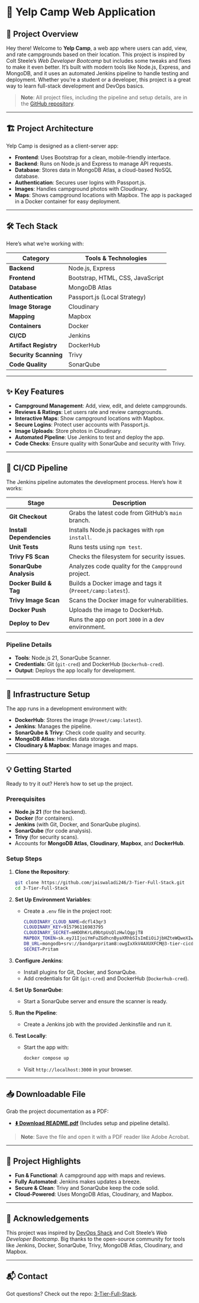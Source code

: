 # 🚀 Yelp Camp Web Application

## 📝 Project Overview
Hey there! Welcome to **Yelp Camp**, a web app where users can add, view, and rate campgrounds based on their location. This project is inspired by Colt Steele’s *Web Developer Bootcamp* but includes some tweaks and fixes to make it even better. It’s built with modern tools like Node.js, Express, and MongoDB, and it uses an automated Jenkins pipeline to handle testing and deployment. Whether you’re a student or a developer, this project is a great way to learn full-stack development and DevOps basics.

> **Note**: All project files, including the pipeline and setup details, are in the [GitHub repository](https://github.com/jaiswaladi246/3-Tier-Full-Stack).

---

## 🏗️ Project Architecture
Yelp Camp is designed as a client-server app:
- **Frontend**: Uses Bootstrap for a clean, mobile-friendly interface.
- **Backend**: Runs on Node.js and Express to manage API requests.
- **Database**: Stores data in MongoDB Atlas, a cloud-based NoSQL database.
- **Authentication**: Secures user logins with Passport.js.
- **Images**: Handles campground photos with Cloudinary.
- **Maps**: Shows campground locations with Mapbox.
The app is packaged in a Docker container for easy deployment.

---

## 🛠️ Tech Stack
Here’s what we’re working with:

| Category                | Tools & Technologies                     |
|-------------------------|------------------------------------------|
| **Backend**             | Node.js, Express                         |
| **Frontend**            | Bootstrap, HTML, CSS, JavaScript         |
| **Database**            | MongoDB Atlas                            |
| **Authentication**      | Passport.js (Local Strategy)             |
| **Image Storage**       | Cloudinary                               |
| **Mapping**             | Mapbox                                   |
| **Containers**          | Docker                                   |
| **CI/CD**               | Jenkins                                  |
| **Artifact Registry**   | DockerHub                                |
| **Security Scanning**   | Trivy                                    |
| **Code Quality**        | SonarQube                                |

---

## ✨ Key Features
- **Campground Management**: Add, view, edit, and delete campgrounds.
- **Reviews & Ratings**: Let users rate and review campgrounds.
- **Interactive Maps**: Show campground locations with Mapbox.
- **Secure Logins**: Protect user accounts with Passport.js.
- **Image Uploads**: Store photos in Cloudinary.
- **Automated Pipeline**: Use Jenkins to test and deploy the app.
- **Code Checks**: Ensure quality with SonarQube and security with Trivy.

---

## 🔄 CI/CD Pipeline
The Jenkins pipeline automates the development process. Here’s how it works:

| Stage                     | Description                                                                 |
|---------------------------|-----------------------------------------------------------------------------|
| **Git Checkout**          | Grabs the latest code from GitHub’s `main` branch.                          |
| **Install Dependencies**  | Installs Node.js packages with `npm install`.                               |
| **Unit Tests**            | Runs tests using `npm test`.                                               |
| **Trivy FS Scan**         | Checks the filesystem for security issues.                                 |
| **SonarQube Analysis**    | Analyzes code quality for the `Campground` project.                        |
| **Docker Build & Tag**    | Builds a Docker image and tags it (`Preeet/camp:latest`).                  |
| **Trivy Image Scan**      | Scans the Docker image for vulnerabilities.                                |
| **Docker Push**           | Uploads the image to DockerHub.                                            |
| **Deploy to Dev**         | Runs the app on port `3000` in a dev environment.                         |

### Pipeline Details
- **Tools**: Node.js 21, SonarQube Scanner.
- **Credentials**: Git (`git-cred`) and DockerHub (`Dockerhub-cred`).
- **Output**: Deploys the app locally for development.

---

## 🔧 Infrastructure Setup
The app runs in a development environment with:
- **DockerHub**: Stores the image (`Preeet/camp:latest`).
- **Jenkins**: Manages the pipeline.
- **SonarQube & Trivy**: Check code quality and security.
- **MongoDB Atlas**: Handles data storage.
- **Cloudinary & Mapbox**: Manage images and maps.

---

## 💡 Getting Started
Ready to try it out? Here’s how to set up the project.

### Prerequisites
- **Node.js 21** (for the backend).
- **Docker** (for containers).
- **Jenkins** (with Git, Docker, and SonarQube plugins).
- **SonarQube** (for code analysis).
- **Trivy** (for security scans).
- Accounts for **MongoDB Atlas**, **Cloudinary**, **Mapbox**, and **DockerHub**.

### Setup Steps
1. **Clone the Repository**:
   ```bash
   git clone https://github.com/jaiswaladi246/3-Tier-Full-Stack.git
   cd 3-Tier-Full-Stack
   ```

2. **Set Up Environment Variables**:
   - Create a `.env` file in the project root:
     ```sh
     CLOUDINARY_CLOUD_NAME=dcfl43qr3
     CLOUDINARY_KEY=915796116983795
     CLOUDINARY_SECRET=mHOOhKrLd9btpUsQlzHwlQgpjT8
     MAPBOX_TOKEN=sk.eyJ1IjoiYmFuZGdhcnByaXRhbSIsImEiOiJjbHZteWQweXIwOGRlMm5uMWJ0eTEzZmI4In0.vX__2u6eB4iv33IOHfb7Iw
     DB_URL=mongodb+srv://bandgarpritam8:owgIxXkV4AXUXFCM@3-tier-cicd.j4uwuv6.mongodb.net/?retryWrites=true&w=majority&appName=3-Tier-CICD
     SECRET=Pritam
     ```

3. **Configure Jenkins**:
   - Install plugins for Git, Docker, and SonarQube.
   - Add credentials for Git (`git-cred`) and DockerHub (`Dockerhub-cred`).

4. **Set Up SonarQube**:
   - Start a SonarQube server and ensure the scanner is ready.

5. **Run the Pipeline**:
   - Create a Jenkins job with the provided Jenkinsfile and run it.

6. **Test Locally**:
   - Start the app with:
     ```bash
     docker compose up
     ```
   - Visit `http://localhost:3000` in your browser.

---

## 📥 Downloadable File
Grab the project documentation as a PDF:
- **[⬇️ Download README.pdf](./assets/README.pdf)** (Includes setup and pipeline details).

> **Note**: Save the file and open it with a PDF reader like Adobe Acrobat.

---

## 🌟 Project Highlights
- **Fun & Functional**: A campground app with maps and reviews.
- **Fully Automated**: Jenkins makes updates a breeze.
- **Secure & Clean**: Trivy and SonarQube keep the code solid.
- **Cloud-Powered**: Uses MongoDB Atlas, Cloudinary, and Mapbox.

---

## 🙏 Acknowledgements
This project was inspired by [DevOps Shack](https://www.youtube.com/@DevOpsShack) and Colt Steele’s *Web Developer Bootcamp*. Big thanks to the open-source community for tools like Jenkins, Docker, SonarQube, Trivy, MongoDB Atlas, Cloudinary, and Mapbox.

---

## 📬 Contact
Got questions? Check out the repo: [3-Tier-Full-Stack](https://github.com/jaiswaladi246/3-Tier-Full-Stack).
